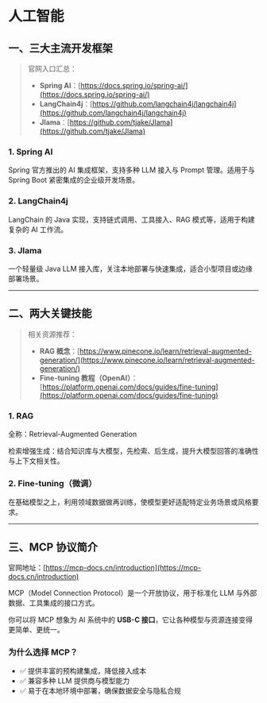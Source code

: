 # 人工智能

## 一、三大主流开发框架

> 官网入口汇总：
>
> * **Spring AI**：[https://docs.spring.io/spring-ai/](https://docs.spring.io/spring-ai/)
> * **LangChain4j**：[https://github.com/langchain4j/langchain4j](https://github.com/langchain4j/langchain4j)
> * **Jlama**：[https://github.com/tjake/Jlama](https://github.com/tjake/Jlama)

### 1. Spring AI

Spring 官方推出的 AI 集成框架，支持多种 LLM 接入与 Prompt 管理。适用于与 Spring Boot 紧密集成的企业级开发场景。

### 2. LangChain4j

LangChain 的 Java 实现，支持链式调用、工具接入、RAG 模式等，适用于构建复杂的 AI 工作流。

### 3. Jlama

一个轻量级 Java LLM 接入库，关注本地部署与快速集成，适合小型项目或边缘部署场景。

---

## 二、两大关键技能

> 相关资源推荐：
> * **RAG 概念**：[https://www.pinecone.io/learn/retrieval-augmented-generation/](https://www.pinecone.io/learn/retrieval-augmented-generation/)
> * **Fine-tuning 教程（OpenAI）**：[https://platform.openai.com/docs/guides/fine-tuning](https://platform.openai.com/docs/guides/fine-tuning)

### 1. RAG

全称：Retrieval-Augmented Generation

检索增强生成：结合知识库与大模型，先检索、后生成，提升大模型回答的准确性与上下文相关性。

### 2. Fine-tuning（微调）

在基础模型之上，利用领域数据做再训练，使模型更好适配特定业务场景或风格要求。

---

## 三、MCP 协议简介

官网地址：[https://mcp-docs.cn/introduction](https://mcp-docs.cn/introduction)

MCP（Model Connection Protocol）是一个开放协议，用于标准化 LLM 与外部数据、工具集成的接口方式。

你可以将 MCP 想象为 AI 系统中的 **USB-C 接口**，它让各种模型与资源连接变得更简单、更统一。

### 为什么选择 MCP？

* ✅ 提供丰富的预构建集成，降低接入成本
* ✅ 兼容多种 LLM 提供商与模型能力
* ✅ 易于在本地环境中部署，确保数据安全与隐私合规
